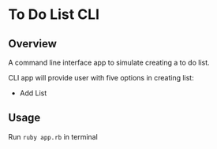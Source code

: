 # To Do List CLI

## Overview
A command line interface app to simulate creating a to do list.

CLI app will provide user with five options in creating list:
- Add List

## Usage
Run `ruby app.rb` in terminal
